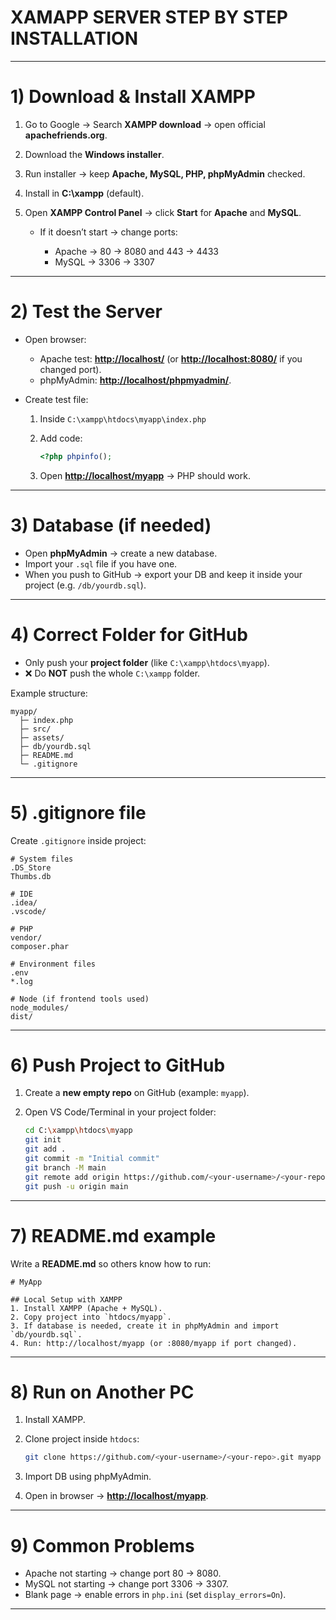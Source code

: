 # XAMAPP SERVER STEP BY STEP INSTALLATION 

---

# 1) Download & Install XAMPP

1. Go to Google → Search **XAMPP download** → open official **apachefriends.org**.
2. Download the **Windows installer**.
3. Run installer → keep **Apache, MySQL, PHP, phpMyAdmin** checked.
4. Install in **C:\xampp** (default).
5. Open **XAMPP Control Panel** → click **Start** for **Apache** and **MySQL**.

   * If it doesn’t start → change ports:

     * Apache → 80 → 8080 and 443 → 4433
     * MySQL → 3306 → 3307


---

# 2) Test the Server

* Open browser:

  * Apache test: **[http://localhost/](http://localhost/)** (or **[http://localhost:8080/](http://localhost:8080/)** if you changed port).
  * phpMyAdmin: **[http://localhost/phpmyadmin/](http://localhost/phpmyadmin/)**.
* Create test file:

  1. Inside `C:\xampp\htdocs\myapp\index.php`
  2. Add code:

     ```php
     <?php phpinfo();
     ```
  3. Open **[http://localhost/myapp](http://localhost/myapp)** → PHP should work.

---

# 3) Database (if needed)

* Open **phpMyAdmin** → create a new database.
* Import your `.sql` file if you have one.
* When you push to GitHub → export your DB and keep it inside your project (e.g. `/db/yourdb.sql`).

---

# 4) Correct Folder for GitHub

* Only push your **project folder** (like `C:\xampp\htdocs\myapp`).
* ❌ Do **NOT** push the whole `C:\xampp` folder.

Example structure:

```
myapp/
  ├─ index.php
  ├─ src/
  ├─ assets/
  ├─ db/yourdb.sql
  ├─ README.md
  └─ .gitignore
```

---

# 5) .gitignore file

Create `.gitignore` inside project:

```
# System files
.DS_Store
Thumbs.db

# IDE
.idea/
.vscode/

# PHP
vendor/
composer.phar

# Environment files
.env
*.log

# Node (if frontend tools used)
node_modules/
dist/
```

---

# 6) Push Project to GitHub

1. Create a **new empty repo** on GitHub (example: `myapp`).
2. Open VS Code/Terminal in your project folder:

   ```bash
   cd C:\xampp\htdocs\myapp
   git init
   git add .
   git commit -m "Initial commit"
   git branch -M main
   git remote add origin https://github.com/<your-username>/<your-repo>.git
   git push -u origin main
   ```

---

# 7) README.md example

Write a **README.md** so others know how to run:

```
# MyApp

## Local Setup with XAMPP
1. Install XAMPP (Apache + MySQL).
2. Copy project into `htdocs/myapp`.
3. If database is needed, create it in phpMyAdmin and import `db/yourdb.sql`.
4. Run: http://localhost/myapp (or :8080/myapp if port changed).
```

---

# 8) Run on Another PC

1. Install XAMPP.
2. Clone project inside `htdocs`:

   ```bash
   git clone https://github.com/<your-username>/<your-repo>.git myapp
   ```
3. Import DB using phpMyAdmin.
4. Open in browser → **[http://localhost/myapp](http://localhost/myapp)**.

---

# 9) Common Problems

* Apache not starting → change port 80 → 8080.
* MySQL not starting → change port 3306 → 3307.
* Blank page → enable errors in `php.ini` (set `display_errors=On`).

---





